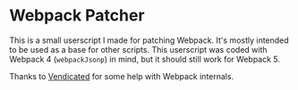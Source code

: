 # Webpack Patcher

This is a small userscript I made for patching Webpack. It's mostly intended to be used as a base for other scripts. This userscript was coded with Webpack 4 (`webpackJsonp`) in mind, but it should still work for Webpack 5.

Thanks to [Vendicated](https://github.com/Vendicated/) for some help with Webpack internals.
